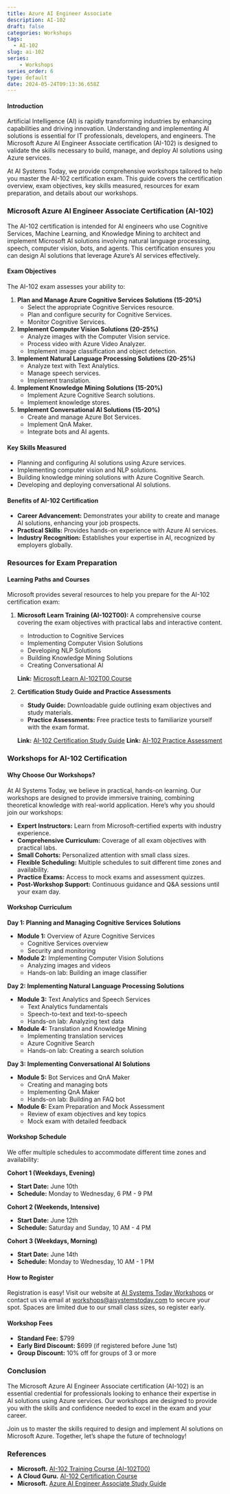 ```yaml
---
title: Azure AI Engineer Associate
description: AI-102
draft: false
categories: Workshops
tags:
  - AI-102
slug: ai-102
series:
    - Workshops
series_order: 6
type: default
date: 2024-05-24T09:13:36.658Z
---
```


#### Introduction

Artificial Intelligence (AI) is rapidly transforming industries by enhancing capabilities and driving innovation. Understanding and implementing AI solutions is essential for IT professionals, developers, and engineers. The Microsoft Azure AI Engineer Associate certification (AI-102) is designed to validate the skills necessary to build, manage, and deploy AI solutions using Azure services.

At AI Systems Today, we provide comprehensive workshops tailored to help you master the AI-102 certification exam. This guide covers the certification overview, exam objectives, key skills measured, resources for exam preparation, and details about our workshops.

### Microsoft Azure AI Engineer Associate Certification (AI-102)

The AI-102 certification is intended for AI engineers who use Cognitive Services, Machine Learning, and Knowledge Mining to architect and implement Microsoft AI solutions involving natural language processing, speech, computer vision, bots, and agents. This certification ensures you can design AI solutions that leverage Azure’s AI services effectively.

#### Exam Objectives

The AI-102 exam assesses your ability to:

1. **Plan and Manage Azure Cognitive Services Solutions (15-20%)**
   * Select the appropriate Cognitive Services resource.
   * Plan and configure security for Cognitive Services.
   * Monitor Cognitive Services.
2. **Implement Computer Vision Solutions (20-25%)**
   * Analyze images with the Computer Vision service.
   * Process video with Azure Video Analyzer.
   * Implement image classification and object detection.
3. **Implement Natural Language Processing Solutions (20-25%)**
   * Analyze text with Text Analytics.
   * Manage speech services.
   * Implement translation.
4. **Implement Knowledge Mining Solutions (15-20%)**
   * Implement Azure Cognitive Search solutions.
   * Implement knowledge stores.
5. **Implement Conversational AI Solutions (15-20%)**
   * Create and manage Azure Bot Services.
   * Implement QnA Maker.
   * Integrate bots and AI agents.

#### Key Skills Measured

* Planning and configuring AI solutions using Azure services.
* Implementing computer vision and NLP solutions.
* Building knowledge mining solutions with Azure Cognitive Search.
* Developing and deploying conversational AI solutions.

#### Benefits of AI-102 Certification

* **Career Advancement:** Demonstrates your ability to create and manage AI solutions, enhancing your job prospects.
* **Practical Skills:** Provides hands-on experience with Azure AI services.
* **Industry Recognition:** Establishes your expertise in AI, recognized by employers globally.

### Resources for Exam Preparation

#### Learning Paths and Courses

Microsoft provides several resources to help you prepare for the AI-102 certification exam:

1. **Microsoft Learn Training (AI-102T00):** A comprehensive course covering the exam objectives with practical labs and interactive content.

   * Introduction to Cognitive Services
   * Implementing Computer Vision Solutions
   * Developing NLP Solutions
   * Building Knowledge Mining Solutions
   * Creating Conversational AI

   **Link:** [Microsoft Learn AI-102T00 Course](https://learn.microsoft.com/en-us/training/paths/azure-ai-engineer/)
2. **Certification Study Guide and Practice Assessments**

   * **Study Guide:** Downloadable guide outlining exam objectives and study materials.
   * **Practice Assessments:** Free practice tests to familiarize yourself with the exam format.

   **Link:** [AI-102 Certification Study Guide](https://learn.microsoft.com/en-us/certifications/azure-ai-engineer/)
   **Link:** [AI-102 Practice Assessment](https://learn.microsoft.com/en-us/certifications/exams/ai-102/)

### Workshops for AI-102 Certification

#### Why Choose Our Workshops?

At AI Systems Today, we believe in practical, hands-on learning. Our workshops are designed to provide immersive training, combining theoretical knowledge with real-world application. Here’s why you should join our workshops:

* **Expert Instructors:** Learn from Microsoft-certified experts with industry experience.
* **Comprehensive Curriculum:** Coverage of all exam objectives with practical labs.
* **Small Cohorts:** Personalized attention with small class sizes.
* **Flexible Scheduling:** Multiple schedules to suit different time zones and availability.
* **Practice Exams:** Access to mock exams and assessment quizzes.
* **Post-Workshop Support:** Continuous guidance and Q&A sessions until your exam day.

#### Workshop Curriculum

**Day 1: Planning and Managing Cognitive Services Solutions**

* **Module 1:** Overview of Azure Cognitive Services
  * Cognitive Services overview
  * Security and monitoring
* **Module 2:** Implementing Computer Vision Solutions
  * Analyzing images and videos
  * Hands-on lab: Building an image classifier

**Day 2: Implementing Natural Language Processing Solutions**

* **Module 3:** Text Analytics and Speech Services
  * Text Analytics fundamentals
  * Speech-to-text and text-to-speech
  * Hands-on lab: Analyzing text data
* **Module 4:** Translation and Knowledge Mining
  * Implementing translation services
  * Azure Cognitive Search
  * Hands-on lab: Creating a search solution

**Day 3: Implementing Conversational AI Solutions**

* **Module 5:** Bot Services and QnA Maker
  * Creating and managing bots
  * Implementing QnA Maker
  * Hands-on lab: Building an FAQ bot
* **Module 6:** Exam Preparation and Mock Assessment
  * Review of exam objectives and key topics
  * Mock exam with detailed feedback

#### Workshop Schedule

We offer multiple schedules to accommodate different time zones and availability:

**Cohort 1 (Weekdays, Evening)**

* **Start Date:** June 10th
* **Schedule:** Monday to Wednesday, 6 PM - 9 PM

**Cohort 2 (Weekends, Intensive)**

* **Start Date:** June 12th
* **Schedule:** Saturday and Sunday, 10 AM - 4 PM

**Cohort 3 (Weekdays, Morning)**

* **Start Date:** June 14th
* **Schedule:** Monday to Wednesday, 10 AM - 1 PM

#### How to Register

Registration is easy! Visit our website at [AI Systems Today Workshops]() or contact us via email at [workshops@aisystemstoday.com]() to secure your spot. Spaces are limited due to our small class sizes, so register early.

#### Workshop Fees

* **Standard Fee:** $799
* **Early Bird Discount:** $699 (if registered before June 1st)
* **Group Discount:** 10% off for groups of 3 or more

### Conclusion

The Microsoft Azure AI Engineer Associate certification (AI-102) is an essential credential for professionals looking to enhance their expertise in AI solutions using Azure services. Our workshops are designed to provide you with the skills and confidence needed to excel in the exam and your career.

Join us to master the skills required to design and implement AI solutions on Microsoft Azure. Together, let’s shape the future of technology!

### References

* **Microsoft.** [AI-102 Training Course (AI-102T00)](https://learn.microsoft.com/en-us/training/paths/azure-ai-engineer/)
* **A Cloud Guru.** [AI-102 Certification Course]()
* **Microsoft.** [Azure AI Engineer Associate Study Guide](https://learn.microsoft.com/en-us/certifications/azure-ai-engineer/)
